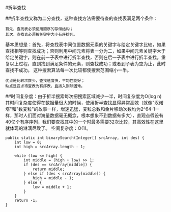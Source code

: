 #折半查找

##折半查找又称为二分查找，这种查找方法需要待查的查找表满足两个条件：

    首先，查找表必须使用顺序的存储结构；
    其次，查找表必须按关键字大小有序排列。 
基本思想是：首先，将查找表中间位置数据元素的关键字与给定关键字比较，如果查找相等则查找成功；否则利用中间元素将表一分为二，如果中间元素关键字大于给定关键字，则在前一子表中进行折半查找，否则在后一子表中进行折半查找。重复以上过程，直到找到满足条件的元素，则查找成功；或者到子表为空为止，此时查找不成功。 这种搜索算法每一次比较都使搜索范围缩小一半。 

    优点是比较次数少，查找速度快，平均性能好；
    缺点是要求待查表为有序表，且插入删除困难。

##时间复杂度：由于折半搜索每次把搜索区域减少一半，时间复杂度为O(log n)
其时间复杂度使得在数据量很大的时候，使用折半查找显得异常高效（就像"汉诺塔"和"数麦粒"的故事一样，增速迅猛，麦粒总数和金片移动次数均为2^64-1一样，那时人们面对海量数据毫无概念，根本想象不到数据有多大），直观点假设有40亿个有序序列，我们要查找其中的一个时最多需要32次比较，其高效性在这里就体现的淋漓尽致了。
空间复杂度：O(1)。

    public static int binarySearch(Integer[] srcArray, int des) {
        int low = 0;
        int high = srcArray.length - 1;
     
        while (low <= high) {
            int middle = (high + low) >> 1;
            if (des == srcArray[middle]) {
                return middle;
            } else if (des < srcArray[middle]) {
                high = middle - 1;
            } else {
                low = middle + 1;
            }
        }
        return -1;
    }
